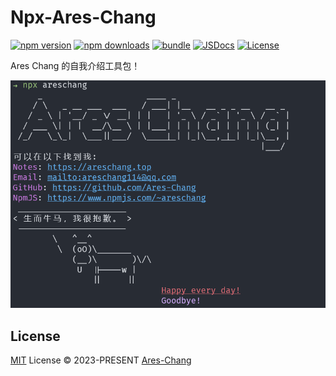 # Npx-Ares-Chang

[![npm version][npm-version-src]][npm-version-href]
[![npm downloads][npm-downloads-src]][npm-downloads-href]
[![bundle][bundle-src]][bundle-href]
[![JSDocs][jsdocs-src]][jsdocs-href]
[![License][license-src]][license-href]

Ares Chang 的自我介绍工具包！

![效果图](./exhibit.png)

## License

[MIT](./LICENSE) License © 2023-PRESENT [Ares-Chang](https://github.com/Ares-Chang)

<!-- Badges -->

[npm-version-src]: https://img.shields.io/npm/v/areschang?style=flat&colorA=080f12&colorB=1fa669
[npm-version-href]: https://npmjs.com/package/areschang
[npm-downloads-src]: https://img.shields.io/npm/dm/areschang?style=flat&colorA=080f12&colorB=1fa669
[npm-downloads-href]: https://npmjs.com/package/areschang
[bundle-src]: https://img.shields.io/bundlephobia/minzip/areschang?style=flat&colorA=080f12&colorB=1fa669&label=minzip
[bundle-href]: https://bundlephobia.com/result?p=areschang
[license-src]: https://img.shields.io/github/license/Ares-Chang/areschang.svg?style=flat&colorA=080f12&colorB=1fa669
[license-href]: https://github.com/Ares-Chang/npx-Ares-Chang/blob/master/LICENSE
[jsdocs-src]: https://img.shields.io/badge/jsdocs-reference-080f12?style=flat&colorA=080f12&colorB=1fa669
[jsdocs-href]: https://www.jsdocs.io/package/areschang
